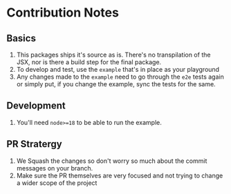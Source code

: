 # Contribution Notes

## Basics

1. This packages ships it's source as is. There's no transpilation of the JSX, nor is there a build step for the final package.
2. To develop and test, use the `example` that's in place as your playground
3. Any changes made to the `example` need to go through the `e2e` tests again or simply put, if you change the example, sync the tests for the same.

## Development

1. You'll need `node>=18` to be able to run the example.

## PR Stratergy

1. We Squash the changes so don't worry so much about the commit messages on your branch.
2. Make sure the PR themselves are very focused and not trying to change a wider scope of the project
